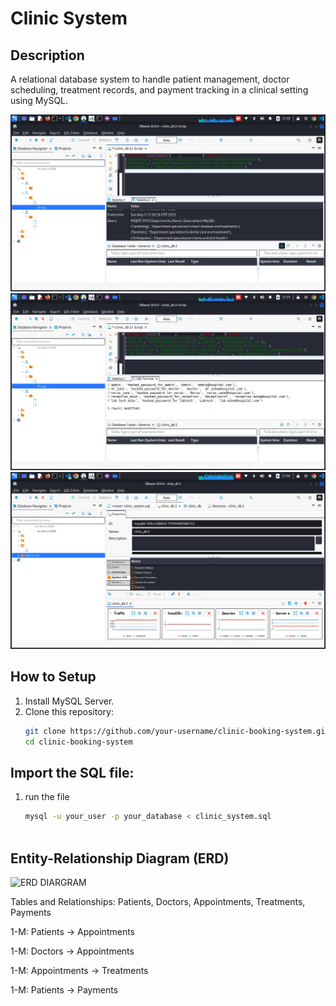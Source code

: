 # Clinic System

## Description
A relational database system to handle patient management, doctor scheduling, treatment records, and payment tracking in a clinical setting using MySQL.

![ERD DIARGRAM](image1.png)
![ERD DIARGRAM](image2.png)
![ERD DIARGRAM](image3.png)
## How to Setup

1. Install MySQL Server.
2. Clone this repository:
   ```bash
   git clone https://github.com/your-username/clinic-booking-system.git
   cd clinic-booking-system

## Import the SQL file:

1. run the file
   ```bash
   mysql -u your_user -p your_database < clinic_system.sql



## Entity-Relationship Diagram (ERD)

![ERD DIARGRAM](ERD.png)

Tables and Relationships:
Patients, Doctors, Appointments, Treatments, Payments

1-M: Patients -> Appointments

1-M: Doctors -> Appointments

1-M: Appointments -> Treatments

1-M: Patients -> Payments